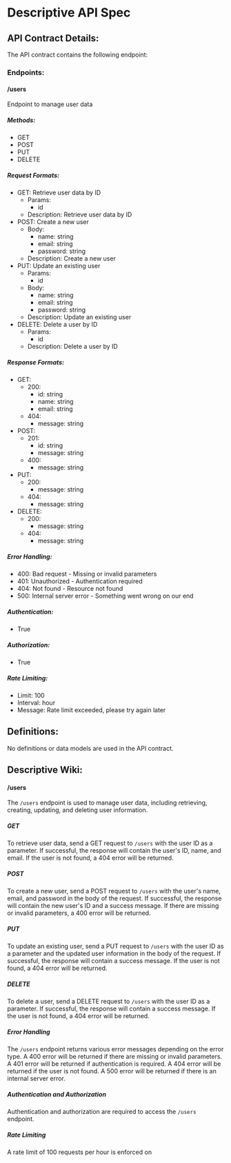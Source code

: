 # Descriptive API Spec

## API Contract Details:

The API contract contains the following endpoint:

### Endpoints:

#### /users

Endpoint to manage user data

##### Methods:
- GET
- POST
- PUT
- DELETE

##### Request Formats:
- GET: Retrieve user data by ID
  - Params:
    - id
  - Description: Retrieve user data by ID
- POST: Create a new user
  - Body:
    - name: string
    - email: string
    - password: string
  - Description: Create a new user
- PUT: Update an existing user
  - Params:
    - id
  - Body:
    - name: string
    - email: string
    - password: string
  - Description: Update an existing user
- DELETE: Delete a user by ID
  - Params:
    - id
  - Description: Delete a user by ID

##### Response Formats:
- GET:
  - 200: 
    - id: string
    - name: string
    - email: string
  - 404: 
    - message: string
- POST:
  - 201: 
    - id: string
    - message: string
  - 400: 
    - message: string
- PUT:
  - 200: 
    - message: string
  - 404: 
    - message: string
- DELETE:
  - 200: 
    - message: string
  - 404: 
    - message: string

##### Error Handling:
- 400: Bad request - Missing or invalid parameters
- 401: Unauthorized - Authentication required
- 404: Not found - Resource not found
- 500: Internal server error - Something went wrong on our end

##### Authentication:
- True

##### Authorization:
- True

##### Rate Limiting:
- Limit: 100
- Interval: hour
- Message: Rate limit exceeded, please try again later

## Definitions:
No definitions or data models are used in the API contract.

## Descriptive Wiki:

#### /users
The `/users` endpoint is used to manage user data, including retrieving, creating, updating, and deleting user information.

##### GET
To retrieve user data, send a GET request to `/users` with the user ID as a parameter. If successful, the response will contain the user's ID, name, and email. If the user is not found, a 404 error will be returned.

##### POST
To create a new user, send a POST request to `/users` with the user's name, email, and password in the body of the request. If successful, the response will contain the new user's ID and a success message. If there are missing or invalid parameters, a 400 error will be returned.

##### PUT
To update an existing user, send a PUT request to `/users` with the user ID as a parameter and the updated user information in the body of the request. If successful, the response will contain a success message. If the user is not found, a 404 error will be returned.

##### DELETE
To delete a user, send a DELETE request to `/users` with the user ID as a parameter. If successful, the response will contain a success message. If the user is not found, a 404 error will be returned.

##### Error Handling
The `/users` endpoint returns various error messages depending on the error type. A 400 error will be returned if there are missing or invalid parameters. A 401 error will be returned if authentication is required. A 404 error will be returned if the user is not found. A 500 error will be returned if there is an internal server error.

##### Authentication and Authorization
Authentication and authorization are required to access the `/users` endpoint.

##### Rate Limiting
A rate limit of 100 requests per hour is enforced on